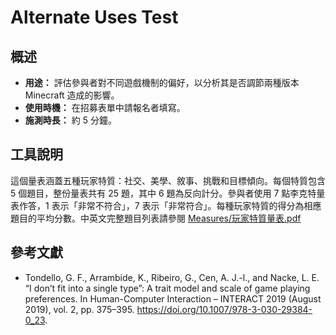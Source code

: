 # Alternate Uses Test

## 概述

- **用途：** 評估參與者對不同遊戲機制的偏好，以分析其是否調節兩種版本 Minecraft 造成的影響。
- **使用時機：** 在招募表單中請報名者填寫。
- **施測時長：** 約 5 分鐘。

## 工具說明

這個量表涵蓋五種玩家特質：社交、美學、敘事、挑戰和目標傾向。每個特質包含 5 個題目，整份量表共有 25 題，其中 6 題為反向計分。參與者使用 7 點李克特量表作答，1 表示「非常不符合」，7 表示「非常符合」。每種玩家特質的得分為相應題目的平均分數。中英文完整題目列表請參閱 [Measures/玩家特質量表.pdf](玩家特質量表.pdf)


## 參考文獻

- Tondello, G. F., Arrambide, K., Ribeiro, G., Cen, A. J.-l., and Nacke, L. E. “I don’t fit into a single type”: A trait model and scale of game playing preferences. In Human-Computer Interaction – INTERACT 2019 (August 2019), vol. 2, pp. 375–395. https://doi.org/10.1007/978-3-030-29384-0_23.
